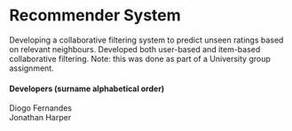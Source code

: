 # Recommender System  

Developing a collaborative filtering system to predict unseen ratings based on relevant neighbours. Developed both user-based and item-based collaborative filtering.
Note: this was done as part of a University group assignment.

#### Developers (surname alphabetical order)  
Diogo Fernandes  
Jonathan Harper  
